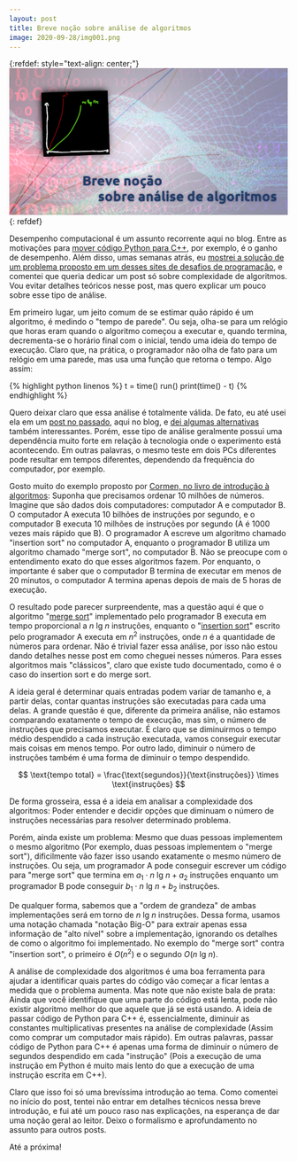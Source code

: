 ```yaml
---
layout: post
title: Breve noção sobre análise de algoritmos
image: 2020-09-28/img001.png
---
```


{:refdef: style="text-align: center;"}
![](/images/2020-09-28/img001.png)
{: refdef}

Desempenho computacional é um assunto recorrente aqui no blog. Entre as motivações para [mover código Python para C++](https://tarcisiofischer.github.io/2020-06-01/movendo-codigo-de-um-solver-em-python-para-cpp), por exemplo, é o ganho de desempenho. Além disso, umas semanas atrás, eu [mostrei a solução de um problema proposto em um desses sites de desafios de programação](https://tarcisiofischer.github.io/2020-09-14/project-euler-67), e comentei que queria dedicar um post só sobre complexidade de algoritmos. Vou evitar detalhes teóricos nesse post, mas quero explicar um pouco sobre esse tipo de análise.

Em primeiro lugar, um jeito comum de se estimar quão rápido é um algoritmo, é medindo o "tempo de parede". Ou seja, olha-se para um relógio que horas eram quando o algoritmo começou a executar e, quando termina, decrementa-se o horário final com o inicial, tendo uma ideia do tempo de execução. Claro que, na prática, o programador não olha de fato para um relógio em uma parede, mas usa uma função que retorna o tempo. Algo assim:

{% highlight python linenos %}
t = time()
run()
print(time() - t)
{% endhighlight %}

Quero deixar claro que essa análise é totalmente válida. De fato, eu até usei ela em um [post no passado](https://tarcisiofischer.github.io/2020-02-24/resolvendo-a-equacao-da-difusao-em-python-parte-3), aqui no blog, e [dei algumas alternativas](https://tarcisiofischer.github.io/2020-03-30/python-profiling) também interessantes. Porém, esse tipo de análise geralmente possui uma dependência muito forte em relação à tecnologia onde o experimento está acontecendo. Em outras palavras, o mesmo teste em dois PCs diferentes pode resultar em tempos diferentes, dependendo da frequência do computador, por exemplo.

Gosto muito do exemplo proposto por [Cormen, no livro de introdução à algoritmos](https://www.amazon.com.br/Introduction-Algorithms-3e-ISE-Cormen/dp/0262533057): Suponha que precisamos ordenar 10 milhões de números. Imagine que são dados dois computadores: computador A e computador B. O computador A executa 10 bilhões de instruções por segundo, e o computador B executa 10 milhões de instruções por segundo (A é 1000 vezes mais rápido que B). O programador A escreve um algoritmo chamado "insertion sort" no computador A, enquanto o programador B utiliza um algoritmo chamado "merge sort", no computador B. Não se preocupe com o entendimento exato do que esses algoritmos fazem. Por enquanto, o importante é saber que o computador B termina de executar em menos de 20 minutos, o computador A termina apenas depois de mais de 5 horas de execução.

O resultado pode parecer surpreendente, mas a questão aqui é que o algoritmo "[merge sort](https://pt.wikipedia.org/wiki/Merge_sort)" implementado pelo programador B executa em tempo proporcional a $n\ \text{lg}\ n$ instruções, enquanto o "[insertion sort](https://pt.wikipedia.org/wiki/Insertion_sort)" escrito pelo programador A executa em $n^2$ instruções, onde $n$ é a quantidade de números para ordenar. Não é trivial fazer essa análise, por isso não estou dando detalhes nesse post em como cheguei nesses números. Para esses algoritmos mais "clássicos", claro que existe tudo documentado, como é o caso do insertion sort e do merge sort.

A ideia geral é determinar quais entradas podem variar de tamanho e, a partir delas, contar quantas instruções são executadas para cada uma delas. A grande questão é que, diferente da primeira análise, não estamos comparando exatamente o tempo de execução, mas sim, o número de instruções que precisamos executar. É claro que se diminuirmos o tempo médio despendido a cada instrução executada, vamos conseguir executar mais coisas em menos tempo. Por outro lado, diminuir o número de instruções também é uma forma de diminuir o tempo despendido.

$$
\text{tempo total} = \frac{\text{segundos}}{\text{instruções}} \times \text{instruções}
$$

De forma grosseira, essa é a ideia em analisar a complexidade dos algoritmos: Poder entender e decidir opções que diminuam o número de instruções necessárias para resolver determinado problema.

Porém, ainda existe um problema: Mesmo que duas pessoas implementem o mesmo algoritmo (Por exemplo, duas pessoas implementem o "merge sort"), dificilmente vão fazer isso usando exatamente o mesmo número de instruções. Ou seja, um programador A pode conseguir escrever um código para "merge sort" que termina em $a_1 \cdot n\ \text{lg}\ n + a_2$ instruções enquanto um programador B pode conseguir $b_1 \cdot n\ \text{lg}\ n + b_2$ instruções.

De qualquer forma, sabemos que a "ordem de grandeza" de ambas implementações será em torno de $n\ \text{lg}\ n$ instruções. Dessa forma, usamos uma notação chamada "notação Big-O" para extrair apenas essa informação de "alto nível" sobre a implementação, ignorando os detalhes de como o algoritmo foi implementado. No exemplo do "merge sort" contra "insertion sort", o primeiro é $O(n^2)$ e o segundo $O(n\ \text{lg}\ n)$.

A análise de complexidade dos algoritmos é uma boa ferramenta para ajudar a identificar quais partes do código vão começar a ficar lentas a medida que o problema aumenta. Mas note que não existe bala de prata: Ainda que você identifique que uma parte do código está lenta, pode não existir algoritmo melhor do que aquele que já se está usando. A ideia de passar código de Python para C++ é, essencialmente, diminuir as constantes multiplicativas presentes na análise de complexidade (Assim como comprar um computador mais rápido). Em outras palavras, passar código de Python para C++ é apenas uma forma de diminuir o número de segundos despendido em cada "instrução" (Pois a execução de uma instrução em Python é muito mais lento do que a execução de uma instrução escrita em C++).

Claro que isso foi só uma brevíssima introdução ao tema. Como comentei no início do post, tentei não entrar em detalhes técnicos nessa breve introdução, e fui até um pouco raso nas explicações, na esperança de dar uma noção geral ao leitor. Deixo o formalismo e aprofundamento no assunto para outros posts.

Até a próxima!
